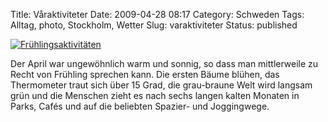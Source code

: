 Title: Våraktiviteter
Date: 2009-04-28 08:17
Category: Schweden
Tags: Alltag, photo, Stockholm, Wetter
Slug: varaktiviteter
Status: published

[![Frühlingsaktivitäten](/pic/joggarpromenad_s.jpg "Frühlingsaktivitäten")](/pic/joggarpromenad_l.jpg)

Der April war ungewöhnlich warm und sonnig, so dass man mittlerweile zu
Recht von Frühling sprechen kann. Die ersten Bäume blühen, das
Thermometer traut sich über 15 Grad, die grau-braune Welt wird langsam
grün und die Menschen zieht es nach sechs langen kalten Monaten in
Parks, Cafés und auf die beliebten Spazier- und Joggingwege.

